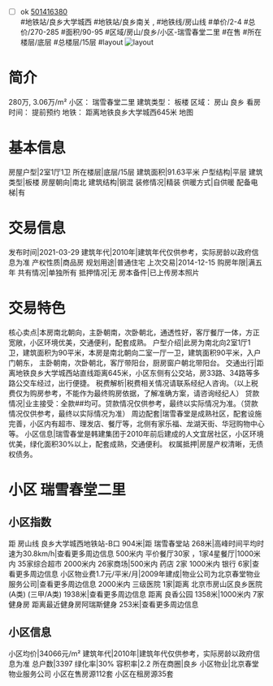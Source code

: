 - [ ] ok [501416380](https://bj.5i5j.com/ershoufang/501416380.html)  
 #地铁站/良乡大学城西 #地铁站/良乡南关 ,  #地铁线/房山线
#单价/2-4 #总价/270-285 #面积/90-95   #区域/房山/良乡/小区-瑞雪春堂二里 #在售 #所在楼层/底层 #总楼层/15层 #layout 
![layout](http://image2a.5i5j.com/scm/HOUSE_CUSTOMER/45c8bb7c39384d2b8bff9211586356f5.jpg_P5.jpg) 
# 简介 
 280万,  3.06万/m² 
小区： 瑞雪春堂二里
建筑类型： 板楼
区域： 房山 良乡
看房时间： 提前预约
地铁： 距离地铁良乡大学城西645米 地图
# 基本信息 
 房屋户型|2室1厅1卫
所在楼层|底层/15层
建筑面积|91.63平米
户型结构|平层
建筑类型|板楼
房屋朝向|南北
建筑结构|钢混
装修情况|精装
供暖方式|自供暖
配备电梯|有
# 交易信息 
 发布时间|2021-03-29
建筑年代|2010年|建筑年代仅供参考，实际房龄以政府信息为准
产权性质|商品房
规划用途|普通住宅
上次交易|2014-12-15
购房年限|满五年
共有情况|单独所有
抵押情况|无
房本备件|已上传房本照片
# 交易特色 
 核心卖点|本房南北朝向，主卧朝南，次卧朝北，通透性好，客厅餐厅一体，方正宽敞，小区环境优美，交通便利，配套成熟。
户型介绍|此房为南北向2室1厅1卫，建筑面积为90平米，本房是南北朝向二室一厅一卫，建筑面积90平米，入户门朝东， 主卧朝南，次卧朝北，客厅带阳台，厨房窗户朝北带阳台。
交通出行|距离地铁良乡大学城西站直线距离645米，小区东侧有公交站，房33路、34路等多路公交车经过，出行便捷。
税费解析|税费相关情况请联系经纪人咨询。（以上税费仅为购房参考，不能作为最终购房依据，了解准确方案，请咨询经纪人）
贷款情况|业主接受：全款##均可。贷款情况仅供参考，最终以实际情况为准。（贷款情况仅供参考，最终以实际情况为准）
周边配套|瑞雪春堂是成熟社区，配套设施完善，小区内有超市、理发店、餐厅等，北侧有家乐福、龙湖天街、华冠购物中心等。
小区信息|瑞雪春堂是韩建集团于2010年前后建成的人文宜居社区，小区环境优美，绿化面积30%以上，配套成熟，交通便利。
权属抵押|房屋产权清晰，无债权债务。
# 小区 瑞雪春堂二里
## 小区指数 
 距 房山线 良乡大学城西地铁站-B口 904米|距 瑞雪春堂站 268米|高峰时间平均时速为30.8km/h|查看更多周边信息
500米内 平价餐厅30家 ，1家4星餐厅|1000米内 35家综合超市
2000米内 26家商场|500米内 药店 2家
1000米内 银行 6家|查看更多周边信息
小区物业费1.7元/平米/月|2009年建成|物业公司为北京春堂物业服务公司|查看更多周边信息
2000米内 三级医院 1家|距离 北京市房山区良乡医院(A类) (三甲/A类) 1938米|查看更多周边信息
距离 良香公园 1358米|1000米内 7家 健身房
距离最近健身房阿瑞斯健身 253米|查看更多周边信息
## 小区信息 
 小区均价|34066元/m²
建筑年代|2010年|建筑年代仅供参考，实际房龄以政府信息为准
总户数|3397
绿化率|30%
容积率|2.2
所在商圈|良乡
小区物业|北京春堂物业服务公司
小区在售房源112套
小区在租房源35套
